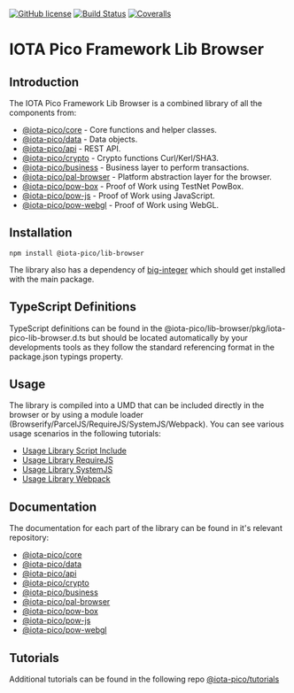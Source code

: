 [![GitHub license](https://img.shields.io/badge/license-MIT-blue.svg)](https://raw.githubusercontent.com/iotaeco/iota-pico-lib-browser/master/LICENSE) [![Build Status](https://travis-ci.org/iotaeco/iota-pico-lib-browser.svg?branch=master)](https://travis-ci.org/iotaeco/iota-pico-lib-browser) 
[![Coveralls](https://img.shields.io/coveralls/iotaeco/iota-pico-lib-browser.svg)](https://coveralls.io/github/iotaeco/iota-pico-lib-browser)

# IOTA Pico Framework Lib Browser

## Introduction

The IOTA Pico Framework Lib Browser is a combined library of all the components from:

* [@iota-pico/core](https://github.com/iotaeco/iota-pico-core) - Core functions and helper classes.
* [@iota-pico/data](https://github.com/iotaeco/iota-pico-data) - Data objects.
* [@iota-pico/api](https://github.com/iotaeco/iota-pico-api) - REST API.
* [@iota-pico/crypto](https://github.com/iotaeco/iota-pico-crypto) - Crypto functions Curl/Kerl/SHA3.
* [@iota-pico/business](https://github.com/iotaeco/iota-pico-business) - Business layer to perform transactions.
* [@iota-pico/pal-browser](https://github.com/iotaeco/iota-pico-pal-browser) - Platform abstraction layer for the browser.
* [@iota-pico/pow-box](https://github.com/iotaeco/iota-pico-pow-box) - Proof of Work using TestNet PowBox.
* [@iota-pico/pow-js](https://github.com/iotaeco/iota-pico-pow-js) - Proof of Work using JavaScript.
* [@iota-pico/pow-webgl](https://github.com/iotaeco/iota-pico-pow-webgl) - Proof of Work using WebGL.

## Installation

```shell
npm install @iota-pico/lib-browser
```

The library also has a dependency of [big-integer](https://www.npmjs.com/package/big-integer) which should get installed with the main package.

## TypeScript Definitions

TypeScript definitions can be found in the @iota-pico/lib-browser/pkg/iota-pico-lib-browser.d.ts but should be located automatically by your developments tools as they follow the standard referencing format in the package.json typings property.

## Usage

The library is compiled into a UMD that can be included directly in the browser or by using a module loader (Browserify/ParcelJS/RequireJS/SystemJS/Webpack). You can see various usage scenarios in the following tutorials:

* [Usage Library Script Include](https://github.com/iotaeco/iota-pico-tutorials/libScriptInclude)
* [Usage Library RequireJS](https://github.com/iotaeco/iota-pico-tutorials/libRequireJs)
* [Usage Library SystemJS](https://github.com/iotaeco/iota-pico-tutorials/libSystemJs)
* [Usage Library Webpack](https://github.com/iotaeco/iota-pico-tutorials/liWebpack)

## Documentation

The documentation for each part of the library can be found in it's relevant repository:

* [@iota-pico/core](https://github.com/iotaeco/iota-pico-core/docs/README.md)
* [@iota-pico/data](https://github.com/iotaeco/iota-pico-data/docs/README.md)
* [@iota-pico/api](https://github.com/iotaeco/iota-pico-api/docs/README.md)
* [@iota-pico/crypto](https://github.com/iotaeco/iota-pico-crypto/docs/README.md)
* [@iota-pico/business](https://github.com/iotaeco/iota-pico-business/docs/README.md)
* [@iota-pico/pal-browser](https://github.com/iotaeco/iota-pico-pal-browser/docs/README.md)
* [@iota-pico/pow-box](https://github.com/iotaeco/iota-pico-pow-box/docs/README.md)
* [@iota-pico/pow-js](https://github.com/iotaeco/iota-pico-pow-js/docs/README.md)
* [@iota-pico/pow-webgl](https://github.com/iotaeco/iota-pico-pow-webgl/docs/README.md)

## Tutorials

Additional tutorials can be found in the following repo [@iota-pico/tutorials](https://github.com/iotaeco/iota-pico-tutorials)

